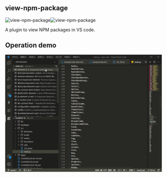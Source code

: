 ## view-npm-package

![view-npm-package](https://vsmarketplacebadge.apphb.com/version/mal.npm-package-view.svg)![view-npm-package](https://vsmarketplacebadge.apphb.com/installs/mal.npm-package-view.svg)

A plugin to view NPM packages in VS code.

## Operation demo
![demo](./images/demo.gif)